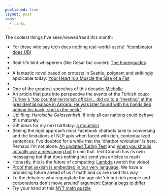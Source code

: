 ```yaml
---
published: true
layout: post
tags:
  - links
---
```

The coolest things I've seen/viewed/read this month:

- For those who say tech does nothing real-world-useful: [Ycombinator does UBI](https://blog.ycombinator.com/moving-forward-on-basic-income)
- 
- Real-life bird whisperers (like Cesar but cooler): [The honeyguides](http://www.theatlantic.com/science/archive/2016/07/how-to-summon-the-bird-that-guides-you-to-honey/491924/)
- 
- A fantastic novel based on protests in Seattle; poignant and strikingly applicable today: [Your Heart Is a Muscle the Size of a Fist](https://www.amazon.com/Your-Heart-Muscle-Size-Fist/dp/0316386537)
- 
- One of the greatest speeches of this decade: [Michelle](https://www.youtube.com/watch?v=4ZNWYqDU948)
- An article that puts into perspective the events of the Turkish coup: [Turkey's "top counter-terrorism official... did go to a “meeting” at the presidential palace in Ankara. He was later found with his hands tied behind his back, shot in the neck"](https://www.theguardian.com/world/2016/jul/18/military-coup-was-well-planned-and-very-nearly-succeeded-say-turkish-officials)
- Uplifting: [_Heroische Gelassenheit_](http://econ.st/2ax7U2C). If only all our nations could behave this maturely
- Gift ideas for my next birthday: [a mountain](https://www.theguardian.com/world/2016/jul/28/norway-finland-move-mountain-halti-halditsohkka-highest-peak)
- Seeing the rigid approach most Facebook chatbots take to conversing and the limitations of NLP apis when faced with rich, contextualized sentences, I've doubted for a while that the 'chatbot revolution' is here. Perhaps I'm not alone: [An updated Turing Test](https://www.technologyreview.com/s/601897/tougher-turing-test-exposes-chatbots-stupidity/) and [when you should actually use a messaging bot](https://techcrunch.com/2016/07/30/in-what-contexts-should-messaging-be-the-ui/) (ironic that TechCrunch has its own messaging bot that does nothing but send you articles to read) 
- Honestly, this is the future of computing: [Lambda](https://aws.amazon.com/lambda/) (watch the video)
- [Proof that sexism is embedded in our very language](https://www.technologyreview.com/s/602025/how-vector-space-mathematics-reveals-the-hidden-sexism-in-language/?utm_campaign=socialflow&utm_source=facebook&utm_medium=post). We have a promising future ahead of us if math and cs are used this way
- To the debaters who regurgitate the age old 'oh but rich people and corporations don't move around' argument: [Estonia begs to differ](https://www.technologyreview.com/s/601998/this-tiny-country-thinks-virtual-citizens-will-make-it-rich/)
- Try your hand at this [NYT math puzzle](http://www.nytimes.com/interactive/2015/07/03/upshot/a-quick-puzzle-to-test-your-problem-solving.html?_r=0)
